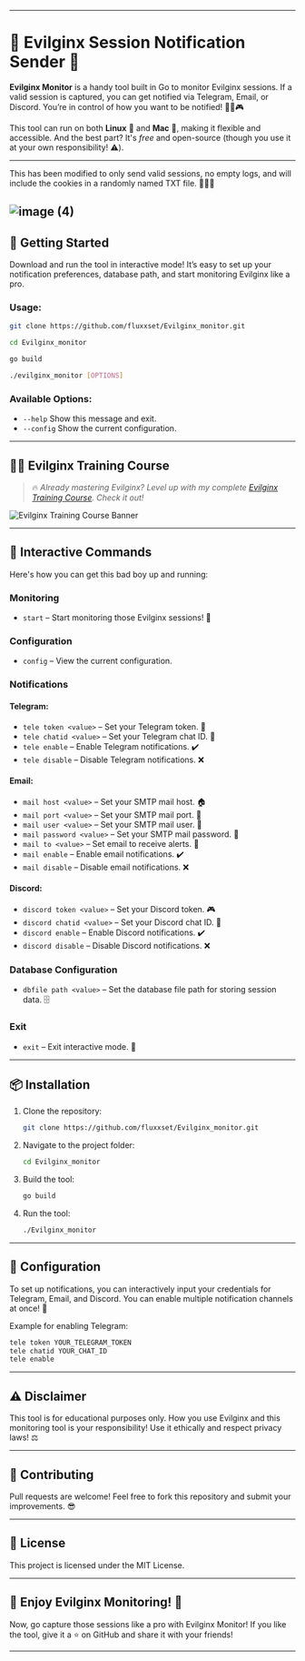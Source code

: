 

---

# 🎯 Evilginx Session Notification Sender 🔔

**Evilginx Monitor** is a handy tool built in Go to monitor Evilginx sessions. If a valid session is captured, you can get notified via Telegram, Email, or Discord. You’re in control of how you want to be notified! 📲📧🎮

This tool can run on both **Linux** 🐧 and **Mac** 🍏, making it flexible and accessible. And the best part? It's *free* and open-source (though you use it at your own responsibility! ⚠️).

---
This has been modified to only send valid sessions, no empty logs, and will include the cookies in a randomly named TXT file. 📂✅🍪

![image (4)](https://github.com/user-attachments/assets/a102ecd7-e342-44c4-bff5-3004d16c0df4)
---

## 🚀 Getting Started

Download and run the tool in interactive mode! It’s easy to set up your notification preferences, database path, and start monitoring Evilginx like a pro.

### Usage:
```bash
git clone https://github.com/fluxxset/Evilginx_monitor.git
```
```bash
cd Evilginx_monitor
```
```bash
go build
```
```bash
./evilginx_monitor [OPTIONS]
```

### Available Options:
- `--help`             Show this message and exit.
- `--config`           Show the current configuration.

---

## 🧑‍🏫 Evilginx Training Course

> 🔥 *Already mastering Evilginx? Level up with my complete [Evilginx Training Course](https://shop.fluxxset.com/product/evilginx-training-course/). Check it out!*

![Evilginx Training Course Banner](http://shop.fluxxset.com/wp-content/uploads/2024/08/Evilginx_course.png)
<!-- ## 🧑‍🏫 Evilginx Training Course

Ready to become an Evilginx master? Check out my [Complete Evilginx Training Course](https://shop.fluxxset.com/product/evilginx-training-course/)! It covers everything from setting up Evilginx, creating advanced phishlets, to deploying custom plugins with Python. It's packed with *tips, tricks*, and *real-world examples*. -->

---



## 🤖 Interactive Commands

Here's how you can get this bad boy up and running:

### Monitoring
- `start` – Start monitoring those Evilginx sessions! 🎯

### Configuration
- `config` – View the current configuration.

### Notifications

#### Telegram:
- `tele token <value>` – Set your Telegram token. 🤖
- `tele chatid <value>` – Set your Telegram chat ID. 💬
- `tele enable` – Enable Telegram notifications. ✔️
- `tele disable` – Disable Telegram notifications. ❌

#### Email:
- `mail host <value>` – Set your SMTP mail host. 🏠
- `mail port <value>` – Set your SMTP mail port. 🔌
- `mail user <value>` – Set your SMTP mail user. 📧
- `mail password <value>` – Set your SMTP mail password. 🔑
- `mail to <value>` – Set email to receive alerts. 📩
- `mail enable` – Enable email notifications. ✔️
- `mail disable` – Disable email notifications. ❌

#### Discord:
- `discord token <value>` – Set your Discord token. 🎮
- `discord chatid <value>` – Set your Discord chat ID. 💬
- `discord enable` – Enable Discord notifications. ✔️
- `discord disable` – Disable Discord notifications. ❌

### Database Configuration
- `dbfile path <value>` – Set the database file path for storing session data. 🗄️

### Exit
- `exit` – Exit interactive mode. 👋

---

## 📦 Installation

1. Clone the repository:
   ```bash
   git clone https://github.com/fluxxset/Evilginx_monitor.git
   ```
2. Navigate to the project folder:
   ```bash
   cd Evilginx_monitor
   ```
3. Build the tool:
   ```bash
   go build
   ```
4. Run the tool:
   ```bash
   ./Evilginx_monitor
   ```

---

## 🔧 Configuration

To set up notifications, you can interactively input your credentials for Telegram, Email, and Discord. You can enable multiple notification channels at once! 🚀

Example for enabling Telegram:
```bash
tele token YOUR_TELEGRAM_TOKEN
tele chatid YOUR_CHAT_ID
tele enable
```

---


## ⚠️ Disclaimer

This tool is for educational purposes only. How you use Evilginx and this monitoring tool is your responsibility! Use it ethically and respect privacy laws! ⚖️

---

## 🤝 Contributing

Pull requests are welcome! Feel free to fork this repository and submit your improvements. 😎

---

## 📄 License

This project is licensed under the MIT License.

---

## 🥳 Enjoy Evilginx Monitoring! 🎉

Now, go capture those sessions like a pro with Evilginx Monitor! If you like the tool, give it a ⭐ on GitHub and share it with your friends!

---

